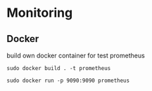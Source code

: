 # Monitoring

## Docker

build own docker container for test prometheus
```shell
sudo docker build . -t prometheus

sudo docker run -p 9090:9090 prometheus
```
